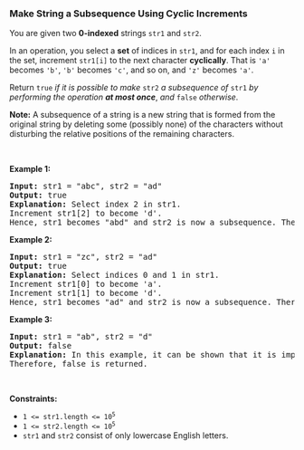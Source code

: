 
<h3>Make String a Subsequence Using Cyclic Increments</h3>
<div><p>You are given two <strong>0-indexed</strong> strings <code>str1</code> and <code>str2</code>.</p>
<p>In an operation, you select a <strong>set</strong> of indices in <code>str1</code>, and for each index <code>i</code> in the set, increment <code>str1[i]</code> to the next character <strong>cyclically</strong>. That is <code>'a'</code> becomes <code>'b'</code>, <code>'b'</code> becomes <code>'c'</code>, and so on, and <code>'z'</code> becomes <code>'a'</code>.</p>
<p>Return <code>true</code> <em>if it is possible to make </em><code>str2</code> <em>a subsequence of </em><code>str1</code> <em>by performing the operation <strong>at most once</strong></em>, <em>and</em> <code>false</code> <em>otherwise</em>.</p>
<p><strong>Note:</strong> A subsequence of a string is a new string that is formed from the original string by deleting some (possibly none) of the characters without disturbing the relative positions of the remaining characters.</p>
<p> </p>
<p><strong>Example 1:</strong></p>
<pre><strong>Input:</strong> str1 = "abc", str2 = "ad"
<strong>Output:</strong> true
<strong>Explanation:</strong> Select index 2 in str1.
Increment str1[2] to become 'd'. 
Hence, str1 becomes "abd" and str2 is now a subsequence. Therefore, true is returned.</pre>
<p><strong>Example 2:</strong></p>
<pre><strong>Input:</strong> str1 = "zc", str2 = "ad"
<strong>Output:</strong> true
<strong>Explanation:</strong> Select indices 0 and 1 in str1. 
Increment str1[0] to become 'a'. 
Increment str1[1] to become 'd'. 
Hence, str1 becomes "ad" and str2 is now a subsequence. Therefore, true is returned.</pre>
<p><strong>Example 3:</strong></p>
<pre><strong>Input:</strong> str1 = "ab", str2 = "d"
<strong>Output:</strong> false
<strong>Explanation:</strong> In this example, it can be shown that it is impossible to make str2 a subsequence of str1 using the operation at most once. 
Therefore, false is returned.</pre>
<p> </p>
<p><strong>Constraints:</strong></p>
<ul>
<li><code>1 &lt;= str1.length &lt;= 10<sup>5</sup></code></li>
<li><code>1 &lt;= str2.length &lt;= 10<sup>5</sup></code></li>
<li><code>str1</code> and <code>str2</code> consist of only lowercase English letters.</li>
</ul>
</div>
